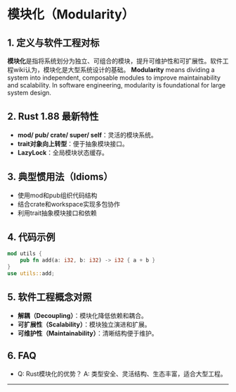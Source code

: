 # 模块化（Modularity）

## 1. 定义与软件工程对标

**模块化**是指将系统划分为独立、可组合的模块，提升可维护性和可扩展性。软件工程wiki认为，模块化是大型系统设计的基础。
**Modularity** means dividing a system into independent, composable modules to improve maintainability and scalability. In software engineering, modularity is foundational for large system design.

## 2. Rust 1.88 最新特性

- **mod/ pub/ crate/ super/ self**：灵活的模块系统。
- **trait对象向上转型**：便于抽象模块接口。
- **LazyLock**：全局模块状态缓存。

## 3. 典型惯用法（Idioms）

- 使用mod和pub组织代码结构
- 结合crate和workspace实现多包协作
- 利用trait抽象模块接口和依赖

## 4. 代码示例

```rust
mod utils {
    pub fn add(a: i32, b: i32) -> i32 { a + b }
}
use utils::add;
```

## 5. 软件工程概念对照

- **解耦（Decoupling）**：模块化降低依赖和耦合。
- **可扩展性（Scalability）**：模块独立演进和扩展。
- **可维护性（Maintainability）**：清晰结构便于维护。

## 6. FAQ

- Q: Rust模块化的优势？
  A: 类型安全、灵活结构、生态丰富，适合大型工程。

---
